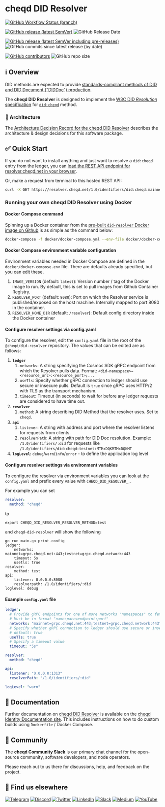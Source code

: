 # cheqd DID Resolver

[![GitHub Workflow Status (branch)](https://img.shields.io/github/workflow/status/cheqd/did-resolver/Workflow%20Dispatch/main?label=workflows&style=flat-square)](https://github.com/cheqd/did-resolver/actions/workflows/dispatch.yml)

[![GitHub release (latest SemVer)](https://img.shields.io/github/v/release/cheqd/did-resolver?color=green&label=stable&sort=semver&style=flat-square)](https://github.com/cheqd/did-resolver/releases/latest) ![GitHub Release Date](https://img.shields.io/github/release-date/cheqd/did-resolver?style=flat-square)

[![GitHub release (latest SemVer including pre-releases)](https://img.shields.io/github/v/release/cheqd/did-resolver?include_prereleases&label=latest%20%28incl.%20pre-release%29&sort=semver&style=flat-square)](https://github.com/cheqd/did-resolver/releases/) ![GitHub commits since latest release (by date)](https://img.shields.io/github/commits-since/cheqd/did-resolver/latest?style=flat-square)

[![GitHub contributors](https://img.shields.io/github/contributors/cheqd/did-resolver?style=flat-square)](https://github.com/cheqd/did-resolver/graphs/contributors) ![GitHub repo size](https://img.shields.io/github/repo-size/cheqd/did-resolver?style=flat-square)

## ℹ️ Overview

DID methods are expected to provide [standards-compliant methods of DID and DID Document ("DIDDoc") production](https://w3c.github.io/did-core/#production-and-consumption).

The **cheqd DID Resolver** is designed to implement the [W3C DID *Resolution* specification](https://w3c-ccg.github.io/did-resolution/) for [`did:cheqd`](https://docs.cheqd.io/node/architecture/adr-list/adr-002-cheqd-did-method) method.

### 📝 Architecture

The [Architecture Decision Record for the cheqd DID Resolver](https://docs.cheqd.io/identity/architecture/adr-list/adr-001-did-resolver) describes the architecture & design decisions for this software package.

## ✅ Quick Start

If you do not want to install anything and just want to resolve a `did:cheqd` entry from the ledger, you can [load the REST API endpoint for resolver.cheqd.net in your browser](https://resolver.cheqd.net/1.0/identifiers/did:cheqd:mainnet:zF7rhDBfUt9d1gJPjx7s1JXfUY7oVWkY).

Or, make a request from terminal to this hosted REST API:

```bash
curl -X GET https://resolver.cheqd.net/1.0/identifiers/did:cheqd:mainnet:zF7rhDBfUt9d1gJPjx7s1JXfUY7oVWkY
```

### Running your own cheqd DID Resolver using Docker

#### Docker Compose command

Spinning up a Docker container from the [pre-built `did-resolver` Docker image on Github](https://github.com/cheqd/did-resolver/pkgs/container/did-resolver) is as simple as the command below:

```bash
docker-compose -f docker/docker-compose.yml --env-file docker/docker-compose.env up --no-build
```

#### Docker Compose environment variable configuration

Environment variables needed in Docker Compose are defined in the `docker/docker-compose.env` file. There are defaults already specified, but you can edit these.

1. `IMAGE_VERSION` (default: `latest`): Version number / tag of the Docker image to run. By default, this is set to pull images from Github Container Registry.
2. `RESOLVER_PORT` (default: `8080`): Port on which the Resolver service is published/exposed on the host machine. Internally mapped to port 8080 in the container.
3. `RESOLVER_HOME_DIR` (default: `/resolver`): Default config directory inside the Docker container

#### Configure resolver settings via config.yaml

To configure the resolver, edit the `config.yaml` file in the root of the `@cheqd/did-resolver` repository. The values that can be edited are as follows:

1. **`ledger`**
   1. `networks`: A string specifying the Cosmos SDK gRPC endpoint from which the Resolver pulls data. Format: `<did-namespace>=<resource_url>:<resource_port>;...`
   2. `useTls`: Specify whether gRPC connection to ledger should use secure or insecure pulls. Default is `true` since gRPC uses HTTP/2 with TLS as the transport mechanism.
   3. `timeout`: Timeout (in seconds) to wait for before any ledger requests are considered to have time out.
2. **`resolver`**
   1. `method`: A string describing DID Method that the resolver uses. Set to `cheqd`.
3. **`api`**
   1. `listener`: A string with address and port where the resolver listens for requests from clients.
   2. `resolverPath`: A string with path for DID Doc resolution. Example: `/1.0/identifiers/:did` for requests like `/1.0/identifiers/did:cheqd:testnet:MTMxDQKMTMxDQKMT`
4. **`logLevel`**: `debug`/`warn`/`info`/`error` - to define the application log level

#### Configure resolver settings via environment variables

To configure the resolver via environment variables you can look at the `config.yaml` and prefix every value with `CHEQD_DID_RESOLVER_` .

For example you can set

```yml
resolver:
  method: "cheqd"
```

to

```console
export CHEQD_DID_RESOLVER_RESOLVER_METHOD=test
```

and `cheqd-did-resolver` will show the following

```console
go run main.go print-config
ledger:
    networks: mainnet=grpc.cheqd.net:443;testnet=grpc.cheqd.network:443
    timeout: 5s
    usetls: true
resolver:
    method: test
api:
    listener: 0.0.0.0:8080
    resolverpath: /1.0/identifiers/:did
loglevel: debug
```

#### Example `config.yaml` file

```yaml
ledger:
  # Provide gRPC endpoints for one of more networks "namespaces" to fetch DIDs/DIDDocs from
  # Must be in format "namespace=endpoint:port"
  networks: "mainnet=grpc.cheqd.net:443;testnet=grpc.cheqd.network:443"
  # Specify whether gRPC connection to ledger should use secure or insecure pulls
  # default: true
  useTls: true
  # Specify a timeout value
  timeout: "5s"

resolver:
  method: "cheqd"

api:
  listener: "0.0.0.0:1313"
  resolverPath: "/1.0/identifiers/:did"

logLevel: "warn"
```

## 📖 Documentation

Further documentation on [cheqd DID Resolver](https://docs.cheqd.io/identity/on-ledger-identity/did-resolver) is available on the [cheqd Identity Documentation site](https://docs.cheqd.io/identity/). This includes instructions on how to do custom builds using `Dockerfile` / Docker Compose.

## 💬 Community

The [**cheqd Community Slack**](http://cheqd.link/join-cheqd-slack) is our primary chat channel for the open-source community, software developers, and node operators.

Please reach out to us there for discussions, help, and feedback on the project.

## 🙋 Find us elsewhere

[![Telegram](https://img.shields.io/badge/Telegram-2CA5E0?style=for-the-badge&logo=telegram&logoColor=white)](https://t.me/cheqd) [![Discord](https://img.shields.io/badge/Discord-7289DA?style=for-the-badge&logo=discord&logoColor=white)](http://cheqd.link/discord-github) [![Twitter](https://img.shields.io/badge/Twitter-1DA1F2?style=for-the-badge&logo=twitter&logoColor=white)](https://twitter.com/intent/follow?screen_name=cheqd_io) [![LinkedIn](https://img.shields.io/badge/LinkedIn-0077B5?style=for-the-badge&logo=linkedin&logoColor=white)](http://cheqd.link/linkedin) [![Slack](https://img.shields.io/badge/Slack-4A154B?style=for-the-badge&logo=slack&logoColor=white)](http://cheqd.link/join-cheqd-slack) [![Medium](https://img.shields.io/badge/Medium-12100E?style=for-the-badge&logo=medium&logoColor=white)](https://blog.cheqd.io) [![YouTube](https://img.shields.io/badge/YouTube-FF0000?style=for-the-badge&logo=youtube&logoColor=white)](https://www.youtube.com/channel/UCBUGvvH6t3BAYo5u41hJPzw/)
